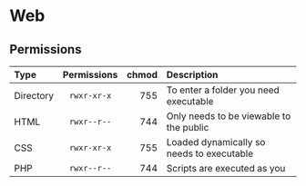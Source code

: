 # Web

## Permissions

| Type | Permissions | chmod | Description
| :-  | :-: | -: | :- |
| Directory | `rwxr-xr-x` | 755 | To enter a folder you need executable |
| HTML | `rwxr--r--` | 744 | Only needs to be viewable to the public |
| CSS | `rwxr-xr-x` | 755 | Loaded dynamically so needs to executable |
| PHP | `rwxr--r--` | 744 | Scripts are executed as you |
